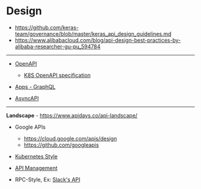 # Design 

* https://github.com/keras-team/governance/blob/master/keras_api_design_guidelines.md
* https://www.alibabacloud.com/blog/api-design-best-practices-by-alibaba-researcher-gu-pu_594784
  
---

  * [OpenAPI](https://github.com/OAI/OpenAPI-Specification/)
    * [K8S OpenAPI specification](https://github.com/kubernetes/kubernetes/tree/master/api/openapi-spec)
  
  * [Apps - GraphQL](../Patterns/GraphQL.md)  
  
  * [AsyncAPI](https://www.asyncapi.com/)
  
---

**Landscape** - https://www.apidays.co/api-landscape/

* Google APIs
  * https://cloud.google.com/apis/design
  * https://github.com/googleapis
  
* [Kubernetes Style](https://kubernetes.io/docs/concepts/overview/kubernetes-api/)

* [API Management](https://cloud.google.com/blog/products/api-management/understanding-grpc-openapi-and-rest-and-when-to-use-them)

* RPC-Style, Ex: [Slack's API](https://api.slack.com/web)
